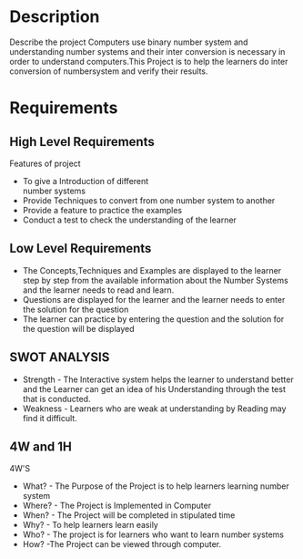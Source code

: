 # Description
  Describe the project
  Computers use binary number system and understanding number systems and their inter conversion is necessary in order to understand computers.This Project is to help the learners do inter conversion of numbersystem and verify their results.
# Requirements

## High Level Requirements
 Features of project
 * To give a Introduction of different  
   number systems
 * Provide Techniques to convert from one 
 number system to another 
 * Provide a feature to practice the examples 
 * Conduct a test to check the understanding of the learner 
 

## Low Level Requirements
 * The Concepts,Techniques and Examples are displayed to the learner step by step from the available information about the Number Systems and the learner needs to read and learn.
 * Questions are displayed for the learner and the learner needs to enter the solution for the question
 * The learner can practice by entering the question and the solution for the question will be displayed
 
 
## SWOT ANALYSIS
* Strength - The Interactive system helps the learner to understand better and the Learner can get an idea of his Understanding through the test that is conducted.
* Weakness - Learners who are weak at understanding by Reading may find it difficult. 


## 4W and 1H
4W'S 
* What? - The Purpose of the Project is to help learners learning number system 
* Where? - The Project is Implemented in Computer
* When? - The Project will be completed in stipulated time
* Why? - To help learners learn easily
* Who? - The project is for learners who want to learn number systems
* How? -The Project can be viewed through computer.